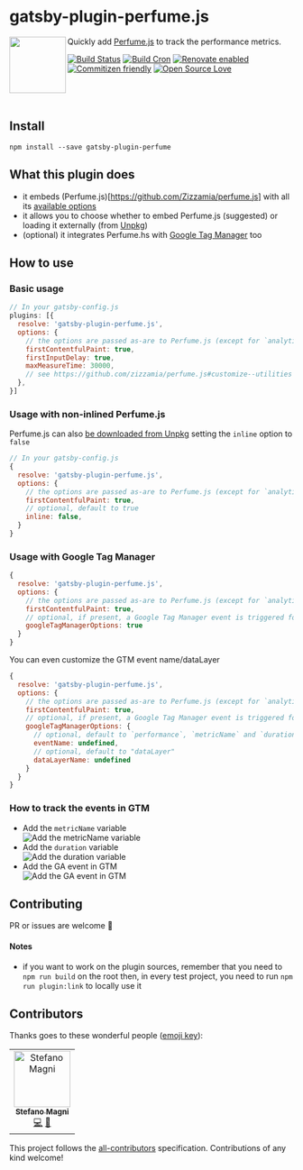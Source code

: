# gatsby-plugin-perfume.js

<a href="http://www.perfumejs.com/">
  <img src="https://raw.githubusercontent.com/Zizzamia/perfume.js/master/docs/src/assets/perfume-logo-v2-1-2.png" align="left" width="100" />
</a>

Quickly add [Perfume.js](https://github.com/zizzamia/perfume.js) to track the performance metrics.

[![Build Status](https://travis-ci.com/NoriSte/gatsby-plugin-perfume.js.svg?branch=master)](https://travis-ci.com/NoriSte/gatsby-plugin-perfume.js)
[![Build Cron](https://img.shields.io/badge/build%20cron-weekly-44cc11.svg)](https://travis-ci.com/NoriSte/gatsby-plugin-perfume.js)
[![Renovate enabled](https://img.shields.io/badge/renovate-enabled-brightgreen.svg)](https://renovatebot.com/)
[![Commitizen friendly](https://img.shields.io/badge/commitizen-friendly-brightgreen.svg)](http://commitizen.github.io/cz-cli/)
[![Open Source
Love](https://badges.frapsoft.com/os/mit/mit.svg?v=102)](https://github.com/ellerbrock/open-source-badge/)

<div style="clear:both" />
<br />

## Install

`npm install --save gatsby-plugin-perfume`

## What this plugin does

- it embeds (Perfume.js)[https://github.com/Zizzamia/perfume.js] with all its [available options](https://github.com/zizzamia/perfume.js#customize--utilities)
- it allows you to choose whether to embed Perfume.js (suggested) or loading it externally (from [Unpkg](https://unpkg.com))
- (optional) it integrates Perfume.hs with [Google Tag Manager](https://tagmanager.google.com) too

## How to use

### Basic usage

```javascript
// In your gatsby-config.js
plugins: [{
  resolve: 'gatsby-plugin-perfume.js',
  options: {
    // the options are passed as-are to Perfume.js (except for `analyticsTracker`)
    firstContentfulPaint: true,
    firstInputDelay: true,
    maxMeasureTime: 30000,
    // see https://github.com/zizzamia/perfume.js#customize--utilities for all the available options
  },
}]
```

### Usage with non-inlined Perfume.js

Perfume.js can also [be downloaded from
Unpkg](https://unpkg.com/perfume.js/dist/perfume.umd.min.js) setting the `inline` option to `false`

```javascript
// In your gatsby-config.js
{
  resolve: 'gatsby-plugin-perfume.js',
  options: {
    // the options are passed as-are to Perfume.js (except for `analyticsTracker`)
    firstContentfulPaint: true,
    // optional, default to true
    inline: false,
  }
}
```

### Usage with Google Tag Manager

```javascript
{
  resolve: 'gatsby-plugin-perfume.js',
  options: {
    // the options are passed as-are to Perfume.js (except for `analyticsTracker`)
    firstContentfulPaint: true,
    // optional, if present, a Google Tag Manager event is triggered for every specified performance metric (the event is `performance`)
    googleTagManagerOptions: true
  }
}
```

You can even customize the GTM event name/dataLayer

```javascript
{
  resolve: 'gatsby-plugin-perfume.js',
  options: {
    // the options are passed as-are to Perfume.js (except for `analyticsTracker`)
    firstContentfulPaint: true,
    // optional, if present, a Google Tag Manager event is triggered for every specified performance metric
    googleTagManagerOptions: {
      // optional, default to `performance`, `metricName` and `duration` are passed as event data
      eventName: undefined,
      // optional, default to "dataLayer"
      dataLayerName: undefined
    }
  }
}
```

### How to track the events in GTM

- Add the `metricName` variable<br />
  ![Add the `metricName`
  variable](https://raw.githubusercontent.com/NoriSte/gatsby-plugin-perfume.js/master/assets/gtm-perfume-var-1.png)
- Add the `duration` variable<br />
![Add the `duration` variable](https://raw.githubusercontent.com/NoriSte/gatsby-plugin-perfume.js/master/assets/gtm-perfume-var-2.png)
- Add the GA event in GTM<br />
![Add the GA event in GTM](https://raw.githubusercontent.com/NoriSte/gatsby-plugin-perfume.js/master/assets/gtm-perfume-ga-event.png)

## Contributing

PR or issues are welcome 👋

#### Notes

- if you want to work on the plugin sources, remember that you need to `npm run build` on the root
  then, in every test project, you need to run `npm run plugin:link` to locally use it

## Contributors

Thanks goes to these wonderful people ([emoji key](https://allcontributors.org/docs/en/emoji-key)):

<!-- ALL-CONTRIBUTORS-LIST:START - Do not remove or modify this section -->
<!-- prettier-ignore -->
<table><tr><td align="center"><a href="https://twitter.com/NoriSte"><img src="https://avatars0.githubusercontent.com/u/173663?v=4" width="100px;" alt="Stefano Magni"/><br /><sub><b>Stefano Magni</b></sub></a><br /><a href="https://github.com/NoriSte/gatsby-plugin-perfume.js/commits?author=NoriSte" title="Code">💻</a> <a href="https://github.com/NoriSte/gatsby-plugin-perfume.js/commits?author=NoriSte" title="Documentation">📖</a></td></tr></table>

<!-- ALL-CONTRIBUTORS-LIST:END -->

This project follows the [all-contributors](https://github.com/all-contributors/all-contributors) specification. Contributions of any kind welcome!
